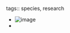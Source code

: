 tags:: species, research

- ![image](https://ipfs.io/ipfs/QmTuidtuCkvnzdfzimPYHFFpCMzCbPA41q2iUUHuPcbnr1)
-